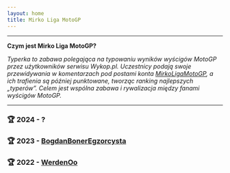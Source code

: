 ```yaml
---
layout: home
title: Mirko Liga MotoGP
---
```


---
**Czym jest Mirko Liga MotoGP?**

*Typerka to zabawa polegająca na typowaniu wyników wyścigów MotoGP przez użytkowników serwisu Wykop.pl. Uczestnicy podają swoje przewidywania w komentarzach pod postami konta [MirkoLigaMotoGP](https://wykop.pl/ludzie/MirkoLigaMotoGP), a ich trafienia są później punktowane, tworząc ranking najlepszych „typerów”. Celem jest wspólna zabawa i rywalizacja między fanami wyścigów MotoGP.*

---

### 🏆 2024 - ?
### 🏆 2023 - [BogdanBonerEgzorcysta](https://wykop.pl/ludzie/BogdanBonerEgzorcysta)
### 🏆 2022 - [WerdenOo](https://wykop.pl/ludzie/WerdenOo) 
